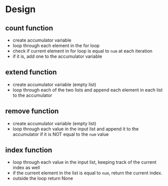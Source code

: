 # Design
## count function
- create accumulator variable
- loop through each element in the for loop
- check if current element in for loop is equal to `num` at each iteration
- if it is, add one to the accumulator variable

## extend function
- create accumulator variable (empty list)
- loop through each of the two lists and append each element in each list to the accumulator

## remove function
- create accumulator variable (empty list)
- loop through each value in the input list and append it to the accumulator if it is NOT equal to the `num` value

## index function
- loop through each value in the input list, keeping track of the current index as well
- if the current element in the list is equal to `num`, return the current index.
- outside the loop return None
